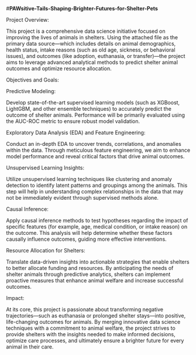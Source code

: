 #**PAWsitive-Tails-Shaping-Brighter-Futures-for-Shelter-Pets**

Project Overview:

This project is a comprehensive data science initiative focused on improving the lives of animals in shelters. Using the attached file as the primary data source—which includes details on animal demographics, health status, intake reasons (such as old age, sickness, or behavioral issues), and outcomes (like adoption, euthanasia, or transfer)—the project aims to leverage advanced analytical methods to predict shelter animal outcomes and optimize resource allocation.

Objectives and Goals:

Predictive Modeling:

Develop state-of-the-art supervised learning models (such as XGBoost, LightGBM, and other ensemble techniques) to accurately predict the outcome of shelter animals. Performance will be primarily evaluated using the AUC-ROC metric to ensure robust model validation.

Exploratory Data Analysis (EDA) and Feature Engineering:

Conduct an in-depth EDA to uncover trends, correlations, and anomalies within the data. Through meticulous feature engineering, we aim to enhance model performance and reveal critical factors that drive animal outcomes.

Unsupervised Learning Insights:

Utilize unsupervised learning techniques like clustering and anomaly detection to identify latent patterns and groupings among the animals. This step will help in understanding complex relationships in the data that may not be immediately evident through supervised methods alone.

Causal Inference:

Apply causal inference methods to test hypotheses regarding the impact of specific features (for example, age, medical condition, or intake reason) on the outcome. This analysis will help determine whether these factors causally influence outcomes, guiding more effective interventions.

Resource Allocation for Shelters:

Translate data-driven insights into actionable strategies that enable shelters to better allocate funding and resources. By anticipating the needs of shelter animals through predictive analytics, shelters can implement proactive measures that enhance animal welfare and increase successful outcomes.

Impact:

At its core, this project is passionate about transforming negative trajectories—such as euthanasia or prolonged shelter stays—into positive, life-changing outcomes for animals. By merging innovative data science techniques with a commitment to animal welfare, the project strives to provide shelters with the insights needed to make informed decisions, optimize care processes, and ultimately ensure a brighter future for every animal in their care.







